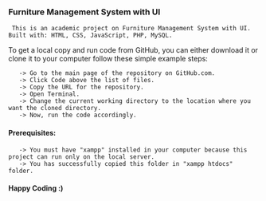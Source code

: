 <!DOCTYPE html>
<html lang="en">

<body>
      <h3>Furniture Management System with UI</h3>

     This is an academic project on Furniture Management System with UI. Built with: HTML, CSS, JavaScript, PHP, MySQL.
To get a local copy and run code from GitHub, you can either download it or clone it to your computer follow these simple example steps:

       -> Go to the main page of the repository on GitHub.com.
       -> Click Code above the list of files.
       -> Copy the URL for the repository.
       -> Open Terminal.
       -> Change the current working directory to the location where you want the cloned directory.
       -> Now, run the code accordingly.
       
<h4>Prerequisites:</h4>

       -> You must have "xampp" installed in your computer because this project can run only on the local server.
       -> You has successfully copied this folder in "xampp htdocs" folder.

 <h4>Happy Coding :)</h4>      

</body>
</html>
